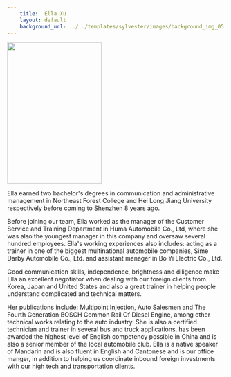 ```yaml
---
    title:  Ella Xu 
    layout: default
    background_url: ../../templates/sylvester/images/background_img_05.jpg
---
```

<div class="staff_img">
  <img border="0" height="326" src="http://www.sylvester-associates.com/templates/sylvester/images/Ella Xu.jpg" width="218"/>
</div>

Ella earned two bachelor's degrees in communication and administrative management in Northeast Forest College and Hei Long Jiang University respectively before coming to Shenzhen 8 years ago.

Before joining our team, Ella worked as the manager of the Customer Service and Training Department in Huma Automobile Co., Ltd, where she was also the youngest manager in this company and oversaw several hundred employees. Ella's working experiences also includes: acting as a trainer in one of the biggest multinational automobile companies, Sime Darby Automobile Co., Ltd. and assistant manager in Bo Yi Electric Co., Ltd.

Good communication skills, independence, brightness and diligence make Ella an excellent negotiator when dealing with our foreign clients from Korea, Japan and United States and also a great trainer in helping people understand complicated and technical matters.

Her publications include: Multipoint Injection, Auto Salesmen and The Fourth Generation BOSCH Common Rail Of Diesel Engine, among other technical works relating to the auto industry. She is also a certified technician and trainer in several bus and truck applications, has been awarded the highest level of English competency possible in China and is also a senior member of the local automobile club. Ella is a native speaker of Mandarin and is also fluent in English and Cantonese and is our office manger, in addition to helping us coordinate inbound foreign investments with our high tech and transportation clients.

